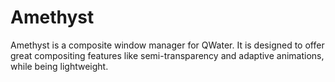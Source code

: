 # Amethyst
Amethyst is a composite window manager for QWater. It is designed to offer great compositing features like semi-transparency and adaptive animations, while being lightweight.
